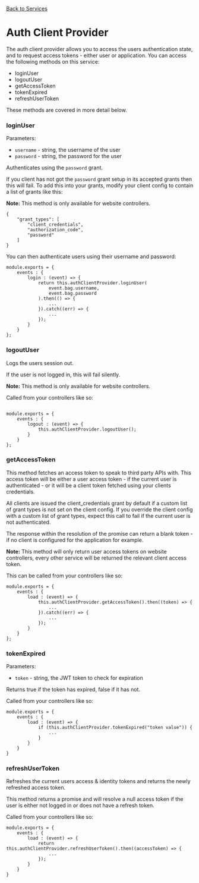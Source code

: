[Back to Services](/src/support.documentation/services)

# Auth Client Provider

The auth client provider allows you to access the users authentication state, and to request access tokens - either user or application. You can access the following methods on this service:

*   loginUser
*   logoutUser
*   getAccessToken
*   tokenExpired
*   refreshUserToken

These methods are covered in more detail below.

### loginUser

Parameters:

*   `username` - string, the username of the user
*   `password` - string, the password for the user

Authenticates using the `password` grant.

If you client has not got the `password` grant setup in its accepted grants then this will fail. To add this into your grants, modify your client config to contain a list of grants like this:

**Note:** This method is only available for website controllers.

```
{
	"grant_types": [
        "client_credentials",
        "authorization_code",
        "password"
    ]
}
```

You can then authenticate users using their username and password:


```
module.exports = {
	events : {
		login : (event) => {
			return this.authClientProvider.loginUser(
				event.bag.username,
				event.bag.password
			).then(() => {
				...
			}).catch((err) => {
				...
			});
		}
	}
};
```

### logoutUser

Logs the users session out.

If the user is not logged in, this will fail silently.

**Note:** This method is only available for website controllers.

Called from your controllers like so:

```

module.exports = {
	events : {
		logout : (event) => {
			this.authClientProvider.logoutUser();
		}
	}
};
```

### getAccessToken

This method fetches an access token to speak to third party APIs with. This access token will be either a user access token - if the current user is authenticated - or it will be a client token fetched using your clients credentials.

All clients are issued the client_credentials grant by default if a custom list of grant types is not set on the client config. If you override the client config with a custom list of grant types, expect this call to fail if the current user is not authenticated.

The response within the resolution of the promise can return a blank token - if no client is configured for the application for example.

**Note:** This method will only return user access tokens on website controllers, every other service will be returned the relevant client access token.

This can be called from your controllers like so:

```
module.exports = {
	events : {
		load : (event) => {
			this.authClientProvider.getAccessToken().then((token) => {
				...
			}).catch((err) => {
				...
			});
		}
	}
};
```

### tokenExpired

Parameters:

* `token` - string, the JWT token to check for expiration

Returns true if the token has expired, false if it has not.

Called from your controllers like so:

```
module.exports = {
	events : {
		load : (event) => {
			if (this.authClientProvider.tokenExpired("token value")) {
				...
			}
		}
	}
}
```

### refreshUserToken

Refreshes the current users access & identity tokens and returns the newly refreshed access token.

This method returns a promise and will resolve a null access token if the user is either not logged in or does not have a refresh token.

Called from your controllers like so:

```
module.exports = {
	events : {
		load : (event) => {
			return this.authClientProvider.refreshUserToken().then((accessToken) => {
				...
			});
		}
	}
}
```